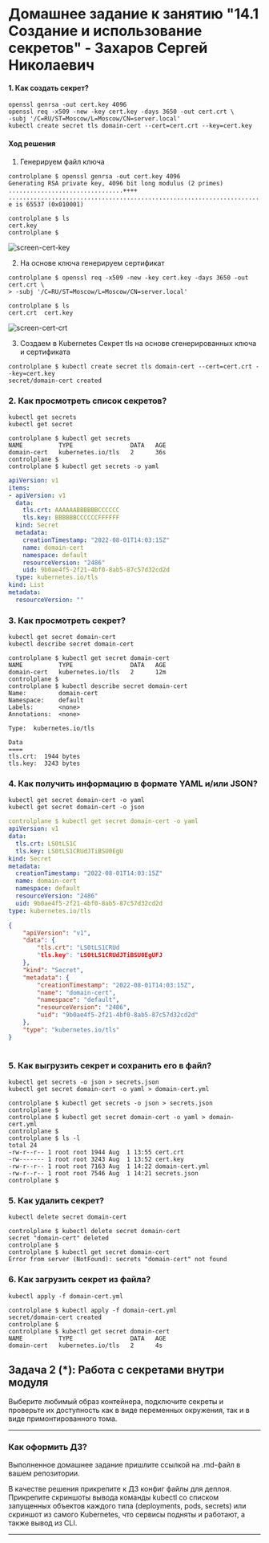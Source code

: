 # Домашнее задание к занятию "14.1 Создание и использование секретов" - Захаров Сергей Николаевич

#### 1. Как создать секрет?

```
openssl genrsa -out cert.key 4096
openssl req -x509 -new -key cert.key -days 3650 -out cert.crt \
-subj '/C=RU/ST=Moscow/L=Moscow/CN=server.local'
kubectl create secret tls domain-cert --cert=cert.crt --key=cert.key
```
#### Ход решения
1. Генерируем файл ключа
```
controlplane $ openssl genrsa -out cert.key 4096
Generating RSA private key, 4096 bit long modulus (2 primes)
................................++++
................................................................................................++++
e is 65537 (0x010001)
```
```
controlplane $ ls
cert.key
controlplane $ 
```
![screen-cert-key](/14.1-Kubernetes-Secret/Files/screen-cert-key.png)

2. На основе ключа генерируем сертификат
```
controlplane $ openssl req -x509 -new -key cert.key -days 3650 -out cert.crt \
> -subj '/C=RU/ST=Moscow/L=Moscow/CN=server.local'
```
```
controlplane $ ls
cert.crt  cert.key
```
![screen-cert-crt](/14.1-Kubernetes-Secret/Files/screen-cert-crt.png)


3. Создаем в Kubernetes Секрет tls на основе сгенерированных ключа и сертификата

```
controlplane $ kubectl create secret tls domain-cert --cert=cert.crt --key=cert.key
secret/domain-cert created
```
### 2. Как просмотреть список секретов?
```
kubectl get secrets
kubectl get secret
```
```
controlplane $ kubectl get secrets 
NAME          TYPE                DATA   AGE
domain-cert   kubernetes.io/tls   2      36s
controlplane $ 
controlplane $ kubectl get secrets -o yaml
```
```yml
apiVersion: v1
items:
- apiVersion: v1
  data:
    tls.crt: AAAAAABBBBBBCCCCCC
    tls.key: BBBBBBCCCCCCFFFFFF
  kind: Secret
  metadata:
    creationTimestamp: "2022-08-01T14:03:15Z"
    name: domain-cert
    namespace: default
    resourceVersion: "2486"
    uid: 9b0ae4f5-2f21-4bf0-8ab5-87c57d32cd2d
  type: kubernetes.io/tls
kind: List
metadata:
  resourceVersion: ""
```
### 3. Как просмотреть секрет?

```
kubectl get secret domain-cert
kubectl describe secret domain-cert
```
```
controlplane $ kubectl get secret domain-cert
NAME          TYPE                DATA   AGE
domain-cert   kubernetes.io/tls   2      12m
controlplane $ 
controlplane $ kubectl describe secret domain-cert
Name:         domain-cert
Namespace:    default
Labels:       <none>
Annotations:  <none>

Type:  kubernetes.io/tls

Data
====
tls.crt:  1944 bytes
tls.key:  3243 bytes
```
### 4. Как получить информацию в формате YAML и/или JSON?

```
kubectl get secret domain-cert -o yaml
kubectl get secret domain-cert -o json
```
```yml
controlplane $ kubectl get secret domain-cert -o yaml
apiVersion: v1
data:
  tls.crt: LS0tLS1C
  tls.key: LS0tLS1CRUdJTiBSU0EgU  
kind: Secret
metadata:
  creationTimestamp: "2022-08-01T14:03:15Z"
  name: domain-cert
  namespace: default
  resourceVersion: "2486"
  uid: 9b0ae4f5-2f21-4bf0-8ab5-87c57d32cd2d
type: kubernetes.io/tls
```
```json
{
    "apiVersion": "v1",
    "data": {
        "tls.crt": "LS0tLS1CRUd
        "tls.key": "LS0tLS1CRUdJTiBSU0EgUFJ
    },
    "kind": "Secret",
    "metadata": {
        "creationTimestamp": "2022-08-01T14:03:15Z",
        "name": "domain-cert",
        "namespace": "default",
        "resourceVersion": "2486",
        "uid": "9b0ae4f5-2f21-4bf0-8ab5-87c57d32cd2d"
    },
    "type": "kubernetes.io/tls"
}
        
```
### 5. Как выгрузить секрет и сохранить его в файл?
```
kubectl get secrets -o json > secrets.json
kubectl get secret domain-cert -o yaml > domain-cert.yml
```
```
controlplane $ kubectl get secrets -o json > secrets.json
controlplane $ 
controlplane $ kubectl get secret domain-cert -o yaml > domain-cert.yml
controlplane $ 
controlplane $ ls -l
total 24
-rw-r--r-- 1 root root 1944 Aug  1 13:55 cert.crt
-rw------- 1 root root 3243 Aug  1 13:52 cert.key
-rw-r--r-- 1 root root 7163 Aug  1 14:22 domain-cert.yml
-rw-r--r-- 1 root root 7546 Aug  1 14:21 secrets.json
controlplane $ 
```
### 5. Как удалить секрет?
```
kubectl delete secret domain-cert
```
```
controlplane $ kubectl delete secret domain-cert
secret "domain-cert" deleted
controlplane $ 
controlplane $ kubectl get secret domain-cert        
Error from server (NotFound): secrets "domain-cert" not found
```
### 6. Как загрузить секрет из файла?
```
kubectl apply -f domain-cert.yml
```
```
controlplane $ kubectl apply -f domain-cert.yml
secret/domain-cert created
controlplane $ 
controlplane $ kubectl get secret domain-cert
NAME          TYPE                DATA   AGE
domain-cert   kubernetes.io/tls   2      4s
```

## Задача 2 (*): Работа с секретами внутри модуля

Выберите любимый образ контейнера, подключите секреты и проверьте их доступность
как в виде переменных окружения, так и в виде примонтированного тома.




---

### Как оформить ДЗ?

Выполненное домашнее задание пришлите ссылкой на .md-файл в вашем репозитории.

В качестве решения прикрепите к ДЗ конфиг файлы для деплоя. Прикрепите скриншоты вывода команды kubectl со списком запущенных объектов каждого типа (deployments, pods, secrets) или скриншот из самого Kubernetes, что сервисы подняты и работают, а также вывод из CLI.

---
